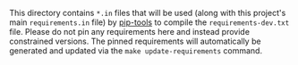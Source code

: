 This directory contains `*.in` files that will be used (along with this
project's main `requirements.in` file) by [pip-tools] to compile the
`requirements-dev.txt` file. Please do not pin any requirements here and instead
provide constrained versions. The pinned requirements will automatically be
generated and updated via the `make update-requirements` command.

[pip-tools]: https://github.com/jazzband/pip-tools
